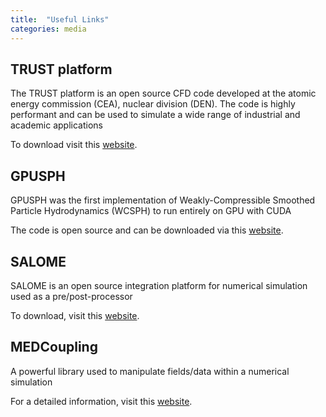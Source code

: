 ```yaml
---
title:  "Useful Links"
categories: media
---
```


## **TRUST platform**

The TRUST platform is an open source CFD code developed at the atomic energy commission (CEA), nuclear division (DEN). The code is highly performant and can be used to simulate a wide range of industrial and academic applications

To download visit this [website](https://github.com/cea-trust-platform).

## **GPUSPH**

GPUSPH was the first implementation of Weakly-Compressible Smoothed Particle Hydrodynamics (WCSPH) to run entirely on GPU with CUDA

The code is open source and can be downloaded via this [website](https://www.gpusph.org/).


## **SALOME**

SALOME is an open source integration platform for numerical simulation used as a pre/post-processor

To download, visit this [website](https://www.salome-platform.org/news).

## **MEDCoupling**

A powerful library used to manipulate fields/data within a numerical simulation

For a detailed information, visit this [website](https://docs.salome-platform.org/latest/dev/MEDCoupling/developer/index.html).

